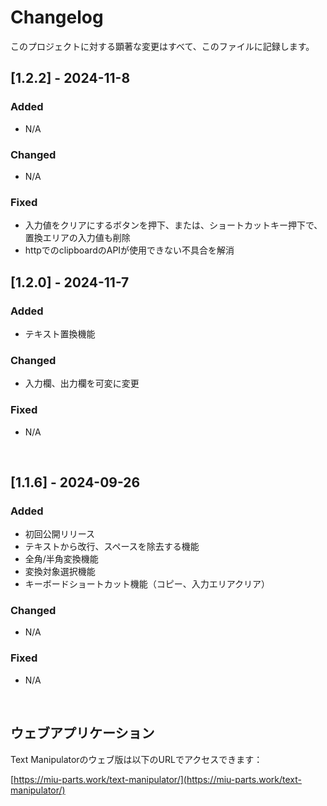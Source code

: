 # Changelog
このプロジェクトに対する顕著な変更はすべて、このファイルに記録します。

## [1.2.2] - 2024-11-8

### Added
- N/A

### Changed
- N/A

### Fixed
- 入力値をクリアにするボタンを押下、または、ショートカットキー押下で、置換エリアの入力値も削除
- httpでのclipboardのAPIが使用できない不具合を解消


## [1.2.0] - 2024-11-7

### Added
- テキスト置換機能

### Changed
- 入力欄、出力欄を可変に変更

### Fixed
- N/A

<br />

## [1.1.6] - 2024-09-26

### Added
- 初回公開リリース
- テキストから改行、スペースを除去する機能
- 全角/半角変換機能
- 変換対象選択機能
- キーボードショートカット機能（コピー、入力エリアクリア）

### Changed
- N/A

### Fixed
- N/A

<br />

## ウェブアプリケーション

Text Manipulatorのウェブ版は以下のURLでアクセスできます：

[https://miu-parts.work/text-manipulator/](https://miu-parts.work/text-manipulator/)
